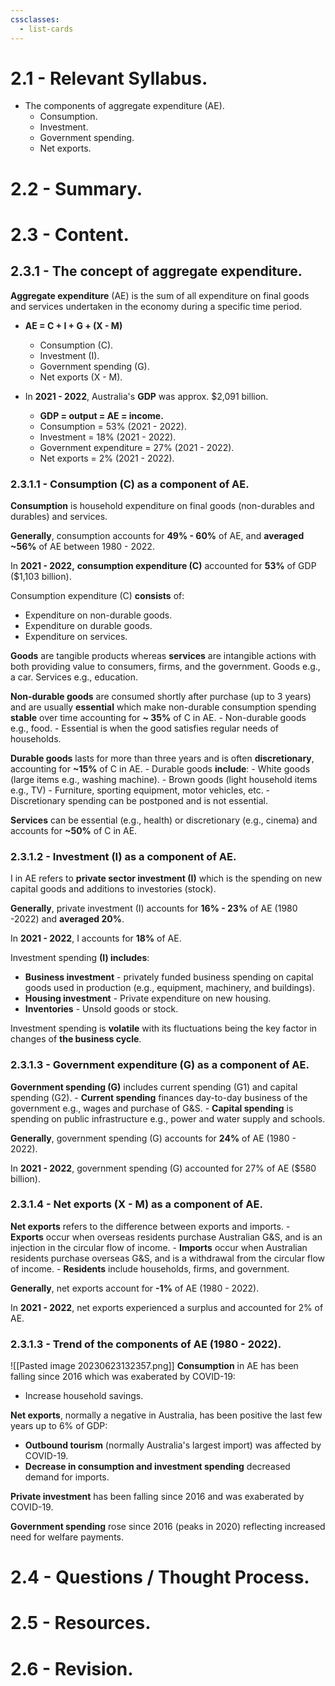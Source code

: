 ```yaml
---
cssclasses:
  - list-cards
---
```

# 2.1 - Relevant Syllabus.
- The components of aggregate expenditure (AE).
	- Consumption.
	- Investment.
	- Government spending.
	- Net exports.

# 2.2 - Summary.
# 2.3 - Content.
## 2.3.1 - The concept of aggregate expenditure.
**Aggregate expenditure** (AE) is the sum of all expenditure on final goods and services undertaken in the economy during a specific time period.

- **AE = C + I + G + (X - M)**
	- Consumption (C).
	- Investment (I).
	- Government spending (G).
	- Net exports (X - M).

- In **2021 - 2022**, Australia's **GDP** was approx. $2,091 billion.
	- **GDP = output = AE = income.**
	- Consumption = 53% (2021 - 2022).
	- Investment = 18% (2021 - 2022).
	- Government expenditure = 27% (2021 - 2022).
	- Net exports = 2% (2021 - 2022).

### 2.3.1.1 - Consumption (C) as a component of AE.
**Consumption** is household expenditure on final goods (non-durables and durables) and services.

**Generally**, consumption accounts for **49% - 60%** of AE, and **averaged ~56%** of AE between 1980 - 2022.

In **2021 - 2022,** **consumption expenditure (C)** accounted for **53%** of GDP ($1,103 billion).

Consumption expenditure (C) **consists** of:
- Expenditure on non-durable goods.
- Expenditure on durable goods.
- Expenditure on services.

**Goods** are tangible products whereas **services** are intangible actions with both providing value to consumers, firms, and the government.
	Goods e.g., a car.
	Services e.g., education.

**Non-durable goods** are consumed shortly after purchase (up to 3 years) and are usually **essential** which make non-durable consumption spending **stable** over time accounting for **~ 35%** of C in AE.
	- Non-durable goods e.g., food.
	- Essential is when the good satisfies regular needs of households.

**Durable goods** lasts for more than three years and is often **discretionary**, accounting for **~15%** of C in AE.
	- Durable goods **include**:
		- White goods (large items e.g., washing machine).
		- Brown goods (light household items e.g., TV)
		- Furniture, sporting equipment, motor vehicles, etc.
	- Discretionary spending can be postponed and is not essential.

**Services** can be essential (e.g., health) or discretionary (e.g., cinema) and accounts for **~50%** of C in AE.

### 2.3.1.2 - Investment (I) as a component of AE.
I in AE refers to **private sector investment (I)** which is the spending on new capital goods and additions to investories (stock).

**Generally**, private investment (I) accounts for **16% - 23%** of AE (1980 -2022) and **averaged 20%**.

In **2021 - 2022**, I accounts for **18%** of AE.

Investment spending **(I) includes**:
- **Business investment** - privately funded business spending on capital goods used in production (e.g., equipment, machinery, and buildings).
- **Housing investment** - Private expenditure on new housing.
- **Inventories** - Unsold goods or stock.

Investment spending is **volatile** with its fluctuations being the key factor in changes of **the business cycle**.

### 2.3.1.3 - Government expenditure (G) as a component of AE.
**Government spending (G)** includes current spending (G1) and capital spending (G2).
	- **Current spending** finances day-to-day business of the government e.g., wages and purchase of G&S.
	- **Capital spending** is spending on public infrastructure e.g., power and water supply and schools.

**Generally**, government spending (G) accounts for **24%** of AE (1980 - 2022).

In **2021 - 2022**, government spending (G) accounted for 27% of AE ($580 billion).

### 2.3.1.4 - Net exports (X - M) as a component of AE.
**Net exports** refers to the difference between exports and imports.
	- **Exports** occur when overseas residents purchase Australian G&S, and is an injection in the circular flow of income.
	- **Imports** occur when Australian residents purchase overseas G&S, and is a withdrawal from the circular flow of income.
	- **Residents** include households, firms, and government.

**Generally**, net exports account for **-1%** of AE (1980 - 2022).

In **2021 - 2022**, net exports experienced a surplus and accounted for 2% of AE.

### 2.3.1.3 - Trend of the components of AE (1980 - 2022).
![[Pasted image 20230623132357.png]]
**Consumption** in AE has been falling since 2016 which was exaberated by COVID-19:
- Increase household savings.

**Net exports**, normally a negative in Australia, has been positive the last few years up to 6% of GDP:
- **Outbound tourism** (normally Australia's largest import) was affected by COVID-19.
- **Decrease in consumption and investment spending** decreased demand for imports.

**Private investment** has been falling since 2016 and was exaberated by COVID-19.

**Government spending** rose since 2016 (peaks in 2020) reflecting increased need for welfare payments.

# 2.4 - Questions / Thought Process.
# 2.5 - Resources.
# 2.6 - Revision.
